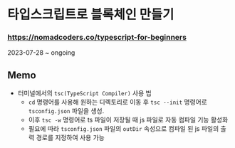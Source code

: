 # 타입스크립트로 블록체인 만들기
### https://nomadcoders.co/typescript-for-beginners

2023-07-28 ~ ongoing

## Memo
* 터미널에서의 `tsc(TypeScript Compiler)` 사용 법
    + `cd` 명령어를 사용해 원하는 디렉토리로 이동 후 `tsc --init` 명령어로 `tsconfig.json` 파일을 생성.
    + 이후 `tsc -w` 명령어로 ts 파일이 저장될 때 js 파일로 자동 컴파일 기능 활성화
    + 필요에 따라 `tsconfig.json` 파일의 `outDir` 속성으로 컴파일 된 js 파일의 출력 경로를 지정하여 사용 가능